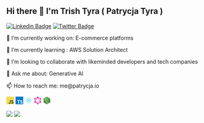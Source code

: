 ## Hi there 👋 I'm Trish Tyra ( Patrycja Tyra )

[![Linkedin Badge](https://img.shields.io/badge/-LinkedIn-0e76a8?style=flat-square&logo=Linkedin&logoColor=white)](https://www.linkedin.com/in/patrycja-tyra-77291524)
[![Twitter Badge](https://img.shields.io/badge/-Twitter-00acee?style=flat-square&logo=Twitter&logoColor=white)](https://www.linkedin.com/in/patrycja-tyra-77291524)

 <p> 🔭 I’m currently working on: E-commerce platforms 
 <p> 🌱 I’m currently learning : AWS Solution Architect
 <p> 👯 I’m looking to collaborate with likeminded developers and tech companies
 <p> 💬 Ask me about: Generative AI
 <p> 📫 How to reach me: me@patrycja.io

<code><img height="20" alt="javascript" src="https://raw.githubusercontent.com/github/explore/80688e429a7d4ef2fca1e82350fe8e3517d3494d/topics/javascript/javascript.png"></code>
<code><img height="20" alt="typescript" src="https://raw.githubusercontent.com/github/explore/80688e429a7d4ef2fca1e82350fe8e3517d3494d/topics/typescript/typescript.png"></code>
<code><img height="20" alt="react" src="https://raw.githubusercontent.com/github/explore/80688e429a7d4ef2fca1e82350fe8e3517d3494d/topics/react/react.png"></code>
<code><img height="20" alt="graphql" src="https://raw.githubusercontent.com/github/explore/5c058a388828bb5fde0bcafd4bc867b5bb3f26f3/topics/graphql/graphql.png"></code>
<code><img height="20" alt="nodejs" src="https://raw.githubusercontent.com/github/explore/80688e429a7d4ef2fca1e82350fe8e3517d3494d/topics/nodejs/nodejs.png"></code>    


<p><img height="180em" src="https://github-readme-stats.vercel.app/api?username=patrycja-io&show_icons=true&hide_border=true&&count_private=true&include_all_commits=true&bg_color=DEG,e81cff,40c9ff&title_color=000000&text_color=000000&include_all_commits" />
<img height="180em" src="https://github-readme-stats.vercel.app/api/top-langs/?username=patrycja-io&exclude_repo=KNN-Image-Classification&show_icons=true&hide_border=true&layout=compact&langs_count=8&bg_color=DEG,e81cff,40c9ff&title_color=000000&text_color=000000&rank_icon=hide""/>
